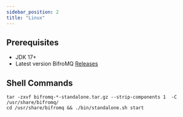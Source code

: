 ```yaml
---
sidebar_position: 2 
title: "Linux"
---
```


## Prerequisites

* JDK 17+
* Latest version BifroMQ [Releases](https://github.com/bifromqio/bifromq/releases)

## Shell Commands

```
tar -zxvf bifromq-*-standalone.tar.gz --strip-components 1  -C /usr/share/bifromq/
cd /usr/share/bifromq && ./bin/standalone.sh start
```
